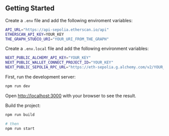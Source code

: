 ## Getting Started

Create a `.env` file and add the following enviroment variables:

```bash
API_URL="https://api-sepolia.etherscan.io/api"
ETHERSCAN_API_KEY=YOUR_KEY
THE_GRAPH_STUDIO_URI="YOUR_URI_FROM_THE_GRAPH"
```

Create a `.env.local` file and add the following environment variables:
```bash
NEXT_PUBLIC_ALCHEMY_API_KEY="YOUR_KEY"
NEXT_PUBLIC_WALLET_CONNECT_PROJECT_ID="YOUR_KEY"
NEXT_PUBLIC_SEPOLIA_RPC_URL="https://eth-sepolia.g.alchemy.com/v2/YOUR_KEY"
```

First, run the development server:

```bash
npm run dev
```

Open [http://localhost:3000](http://localhost:3000) with your browser to see the result.

Build the project:

```bash
npm run build

# then
npm run start
```

